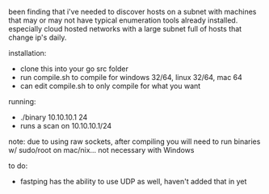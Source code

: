 been finding that i've needed to discover hosts on a subnet with machines that may or may not have typical enumeration tools already installed. 
especially cloud hosted networks with a large subnet full of hosts that change ip's daily.

installation:
- clone this into your go src folder
- run compile.sh to compile for windows 32/64, linux 32/64, mac 64
- can edit compile.sh to only compile for what you want

running:
- ./binary 10.10.10.1 24
- runs a scan on 10.10.10.1/24

note: due to using raw sockets, after compiling you will need to run binaries w/ sudo/root on mac/nix... not necessary with Windows


to do:
- fastping has the ability to use UDP as well, haven't added that in yet